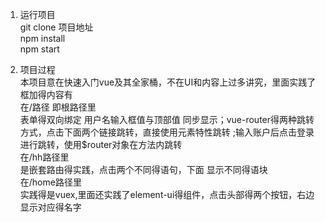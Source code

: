 1. 运行项目  
   git clone 项目地址  
   npm install   
   npm start  
     
2. 项目过程  
   本项目意在快速入门vue及其全家桶，不在UI和内容上过多讲究，里面实践了框加得内容有  
   在/路径 即根路径里  
   表单得双向绑定  用户名输入框值与顶部值 同步显示；vue-router得两种跳转方式，点击下面两个链接跳转，直接使用元素特性跳转  <router-link to="/hh">;输入账户后点击登录进行跳转，使用$router对象在方法内跳转  
   在/hh路径里  
   是嵌套路由得实践，点击两个不同得语句，下面 显示不同得语块      
   在/home路径里  
   实践得是vuex,里面还实践了element-ui得组件，点击头部得两个按钮，右边显示对应得名字  
   
